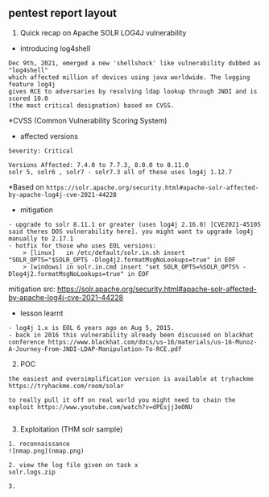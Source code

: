 pentest report layout
-------------------------------------------
1. Quick recap on Apache SOLR LOG4J vulnerability

- introducing log4shell
```
Dec 9th, 2021, emerged a new 'shellshock' like vulnerability dubbed as "log4shell" 
which affected million of devices using java worldwide. The logging feature log4j 
gives RCE to adversaries by resolving ldap lookup through JNDI and is scored 10.0 
(the most critical designation) based on CVSS.
```
\*CVSS (Common Vulnerability Scoring System)

- affected versions
```
Severity: Critical

Versions Affected: 7.4.0 to 7.7.3, 8.0.0 to 8.11.0
solr 5, solr6 , solr7 - solr7.3 all of these uses log4j 1.12.7 
```
\*Based on `https://solr.apache.org/security.html#apache-solr-affected-by-apache-log4j-cve-2021-44228`

- mitigation
```
- upgrade to solr 8.11.1 or greater (uses log4j 2.16.0) [CVE2021-45105 said theres DOS vulnerability here]. you might want to upgrade log4j manually to 2.17.1
- hotfix for those who uses EOL versions:
	> [linux] 	in /etc/default/solr.in.sh insert "SOLR_OPTS="$SOLR_OPTS -Dlog4j2.formatMsgNoLookups=true" in EOF
	> [windows]	in solr.in.cmd insert "set SOLR_OPTS=%SOLR_OPTS% -Dlog4j2.formatMsgNoLookups=true" in EOF
```
mitigation src: https://solr.apache.org/security.html#apache-solr-affected-by-apache-log4j-cve-2021-44228


- lesson learnt
```
- log4j 1.x is EOL 6 years ago on Aug 5, 2015.
- back in 2016 this vulnerability already been discussed on blackhat conference https://www.blackhat.com/docs/us-16/materials/us-16-Munoz-A-Journey-From-JNDI-LDAP-Manipulation-To-RCE.pdf
```

2. POC
```
the easiest and oversimplification version is available at tryhackme https://tryhackme.com/room/solar

to really pull it off on real world you might need to chain the exploit https://www.youtube.com/watch?v=dPEsjj3eONU


```

3. Exploitation (THM solr sample)
```
1. reconnaissance
![nmap.png](nmap.png)

2. view the log file given on task x
solr.logs.zip

3. 	
```
